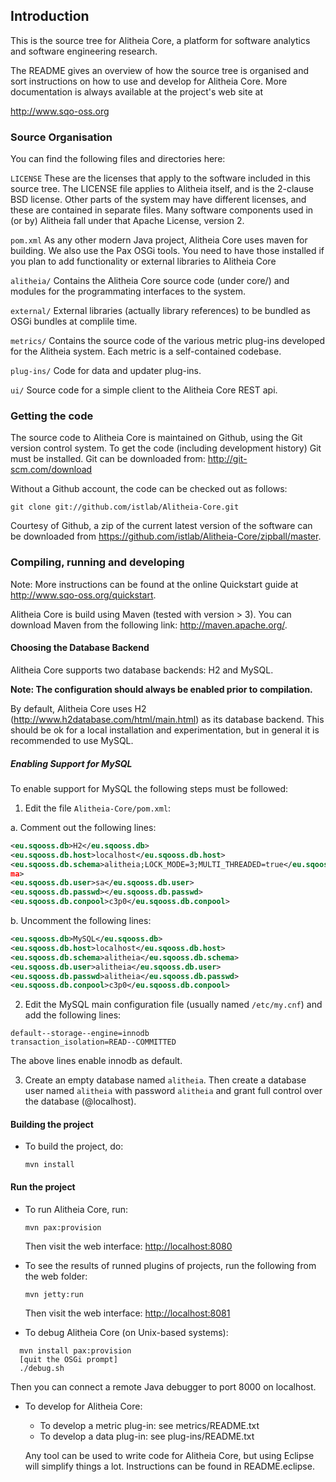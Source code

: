 ## Introduction


This is the source tree for Alitheia Core, a platform for 
software analytics and software engineering research.

The README gives an overview of how the source tree is organised and sort
instructions on how to use and develop for Alitheia Core. More documentation
is always available at the project's web site at

http://www.sqo-oss.org


### Source Organisation

You can find the following files and directories here:

`LICENSE`
    These are the licenses that apply to the software included in this
    source tree. The LICENSE file applies to Alitheia itself, and is the
    2-clause BSD license. Other parts of the system may have different
    licenses, and these are contained in separate files. Many software
    components used in (or by) Alitheia fall under that Apache License,
    version 2.

`pom.xml`
    As any other modern Java project, Alitheia Core uses maven for building. 
    We also use the Pax OSGi tools. You need to have those installed if
    you plan to add functionality or external libraries to Alitheia Core

`alitheia/`
    Contains the Alitheia Core source code (under core/) and modules for the
    programmating interfaces to the system.

`external/`
    External libraries (actually library references) to be bundled as OSGi
    bundles at complile time.

`metrics/`
    Contains the source code of the various metric plug-ins developed for the
    Alitheia system. Each metric is a self-contained codebase.

`plug-ins/`
    Code for data and updater plug-ins.

`ui/`
    Source code for a simple client to the Alitheia Core REST api.

### Getting the code

The source code to Alitheia Core is maintained on Github, using the Git
version control system. To get the code (including development history)
Git must be installed. Git can be downloaded from: http://git-scm.com/download

Without a Github account, the code can be checked out as follows:

`git clone git://github.com/istlab/Alitheia-Core.git`

Courtesy of Github, a zip of the current latest version of the software
can be downloaded from https://github.com/istlab/Alitheia-Core/zipball/master.

### Compiling, running and developing
Note: More instructions can be found at the online Quickstart guide at http://www.sqo-oss.org/quickstart.

Alitheia Core is build using Maven (tested with version > 3). You can download
Maven from the following link: http://maven.apache.org/.

#### Choosing the Database Backend 
  
Alitheia Core supports two database backends: H2 and MySQL. 

 **Note: The configuration should always be enabled prior to compilation.**
 
By default, Alitheia Core uses H2 (http://www.h2database.com/html/main.html) as 
its database backend. This should be ok for a local installation and experimentation, but in general it is recommended to use MySQL. 

##### Enabling Support for MySQL 
  
To enable support for MySQL the following steps must be followed: 
  
 1. Edit the file `Alitheia­‐Core/pom.xml`: 
  
  a. Comment out the following lines:
```xml
<eu.sqooss.db>H2</eu.sqooss.db> 
<eu.sqooss.db.host>localhost</eu.sqooss.db.host>
<eu.sqooss.db.schema>alitheia;LOCK_MODE=3;MULTI_THREADED=true</eu.sqooss.db.sche
ma> 
<eu.sqooss.db.user>sa</eu.sqooss.db.user> 
<eu.sqooss.db.passwd></eu.sqooss.db.passwd> 
<eu.sqooss.db.conpool>c3p0</eu.sqooss.db.conpool> 
```
  b. Uncomment the following lines:
```xml
<eu.sqooss.db>MySQL</eu.sqooss.db>
<eu.sqooss.db.host>localhost</eu.sqooss.db.host>
<eu.sqooss.db.schema>alitheia</eu.sqooss.db.schema> 
<eu.sqooss.db.user>alitheia</eu.sqooss.db.user> 
<eu.sqooss.db.passwd>alitheia</eu.sqooss.db.passwd> 
<eu.sqooss.db.conpool>c3p0</eu.sqooss.db.conpool> 
``` 
 2. Edit the MySQL main configuration file (usually named `/etc/my.cnf`) and add the 
  following lines: 
``` 
default-­‐storage-­‐engine=innodb 
transaction_isolation=READ-­‐COMMITTED
```
The above lines enable innodb as default.
  
 3. Create an empty database named `alitheia`. Then create a database user named 
  `alitheia` with password `alitheia` and grant full control over the database 
(@localhost). 

#### Building the project

* To build the project, do:

  `mvn install`

#### Run the project

* To run Alitheia Core, run:

  `mvn pax:provision`

  Then visit the web interface: [http://localhost:8080](http://localhost:8080)

* To see the results of runned plugins of projects, run the following from the web folder:
  
  ```mvn jetty:run```

  Then visit the web interface: [http://localhost:8081](http://localhost:8081)

* To debug Alitheia Core (on Unix-based systems):
```
  mvn install pax:provision
  [quit the OSGi prompt]
  ./debug.sh
```
  Then you can connect a remote Java debugger to port 8000 on localhost.

* To develop for Alitheia Core:

  * To develop a metric plug-in: see metrics/README.txt
  * To develop a data plug-in: see plug-ins/README.txt

  Any tool can be used to write code for Alitheia Core, but using Eclipse will
  simplify things a lot. Instructions can be found in README.eclipse.


  
